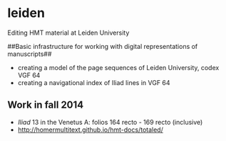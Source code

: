 leiden
======

Editing HMT material at Leiden University

##Basic infrastructure for working with digital representations of manuscripts##

- creating a model of the page sequences of Leiden University, codex VGF 64
- creating a navigational index of Iliad lines in VGF 64




## Work in fall 2014 ##

- *Iliad* 13 in the Venetus A:  folios 164 recto - 169 recto (inclusive)
- http://homermultitext.github.io/hmt-docs/totaled/


